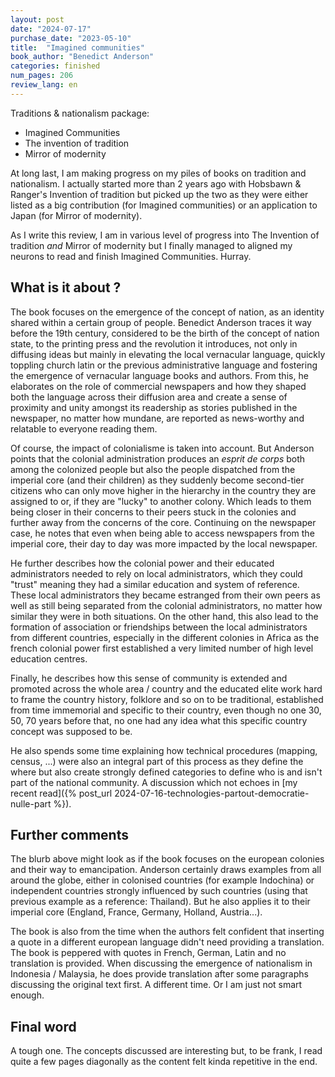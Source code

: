 ```yaml
---
layout: post
date: "2024-07-17"
purchase_date: "2023-05-10"
title:  "Imagined communities"
book_author: "Benedict Anderson"
categories: finished
num_pages: 206
review_lang: en
---
```


Traditions & nationalism package:
- Imagined Communities
- The invention of tradition
- Mirror of modernity

At long last, I am making progress on my piles of books on tradition and nationalism. I actually started more than 2 years ago with Hobsbawn & Ranger's Invention of tradition but picked up the two as they were either listed as a big contribution (for Imagined communities) or an application to Japan (for Mirror of modernity).

As I write this review, I am in various level of progress into The Invention of tradition *and* Mirror of modernity but I finally managed to aligned my neurons to read and finish Imagined Communities. Hurray.

## What is it about ?

The book focuses on the emergence of the concept of nation, as an identity shared within a certain group of people. Benedict Anderson traces it way before the 19th century, considered to be the birth of the concept of nation state, to the printing press and the revolution it introduces, not only in diffusing ideas but mainly in elevating the local vernacular language, quickly toppling church latin or the previous administrative language and fostering the emergence of vernacular language books and authors. From this, he elaborates on the role of commercial newspapers and how they shaped both the language across their diffusion area and create a sense of proximity and unity amongst its readership as stories published in the newspaper, no matter how mundane, are reported as news-worthy and relatable to everyone reading them.

Of course, the impact of colonialisme is taken into account. But Anderson points that the colonial administration produces an *esprit de corps* both among the colonized people but also the people dispatched from the imperial core (and their children) as they suddenly become second-tier citizens who can only move higher in the hierarchy in the country they are assigned to or, if they are "lucky" to another colony. Which leads to them being closer in their concerns to their peers stuck in the colonies and further away from the concerns of the core. Continuing on the newspaper case, he notes that even when being able to access newspapers from the imperial core, their day to day was more impacted by the local newspaper.

He further describes how the colonial power and their educated administrators needed to rely on local administrators, which they could "trust" meaning they had a similar education and system of reference. These local administrators they became estranged from their own peers as well as still being separated from the colonial administrators, no matter how similar they were in both situations. On the other hand, this also lead to the formation of association or friendships between the local administrators from different countries, especially in the different colonies in Africa as the french colonial power first established a very limited number of high level education centres.

Finally, he describes how this sense of community is extended and promoted across the whole area / country and the educated elite work hard to frame the country history, folklore and so on to be traditional, established from time immemorial and specific to their country, even though no one 30, 50, 70 years before that, no one had any idea what this specific country concept was supposed to be.

He also spends some time explaining how technical procedures (mapping, census, ...) were also an integral part of this process as they define the where but also create strongly defined categories to define who is and isn't part of the national community. A discussion which not echoes in [my recent read]({% post_url 2024-07-16-technologies-partout-democratie-nulle-part %}).

## Further comments

The blurb above might look as if the book focuses on the european colonies and their way to emancipation. Anderson certainly draws examples from all around the globe, either in colonised countries (for example Indochina) or independent countries strongly influenced by such countries (using that previous example as a reference: Thailand). But he also applies it to their imperial core (England, France, Germany, Holland, Austria...).

The book is also from the time when the authors felt confident that inserting a quote in a different european language didn't need providing a translation. The book is peppered with quotes in French, German, Latin and no translation is provided. When discussing the emergence of nationalism in Indonesia / Malaysia, he does provide translation after some paragraphs discussing the original text first. A different time. Or I am just not smart enough.

## Final word

A tough one. The concepts discussed are interesting but, to be frank, I read quite a few pages diagonally as the content felt kinda repetitive in the end.


